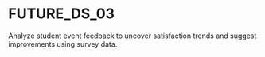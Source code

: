 # FUTURE_DS_03
Analyze student event feedback to uncover satisfaction trends and suggest improvements using survey data.
